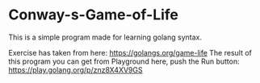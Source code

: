 # Conway-s-Game-of-Life
This is a simple program made for learning golang syntax.

Exercise has taken from here: https://golangs.org/game-life
The result of this program you can get from Playground here, push the Run button: https://play.golang.org/p/znz8X4XV9GS
